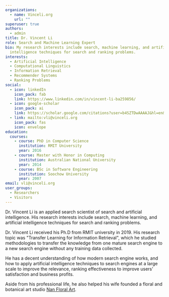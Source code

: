 ```yaml
---
organizations:
  - name: Vinceli.org
    url: ""
superuser: true
authors:
  - admin
title: Dr. Vincent Li
role: Search and Machine Learning Expert
bio: My research interests include search, machine learning, and artificial
  intelligence techniques for search and ranking problems.
interests:
  - Artificial Intelligence
  - Computational Linguistics
  - Information Retrieval
  - Recommender Systems
  - Ranking Problems
social:
  - icon: linkedIn
    icon_pack: fab
    link: https://www.linkedin.com/in/vincent-li-ba259856/
  - icon: google-scholar
    icon_pack: ai
    link: https://scholar.google.com/citations?user=b4SZTDwAAAAJ&hl=en&authuser=4
  - link: mailto:vli@vinceli.org
    icon_pack: fas
    icon: envelope
education:
  courses:
    - course: PhD in Computer Science
      institution: RMIT University
      year: 2016
    - course: Master with Honor in Computing
      institution: Australian National University
      year: 2014
    - course: BSc in Software Engineering
      institution: Soochow University
      year: 2007
email: vli@vinceli.org
user_groups:
  - Researchers
  - Visitors
---
```

Dr. Vincent Li is an applied search scientist of search and artificial intelligence. His research interests include search, machine learning, and artificial intelligence techniques for search and ranking problems.

Dr. Vincent Li received his Ph.D from RMIT university in 2019. His research topic was "Transfer Learning for Information Retrieval", which he studied methodologies to transfer the knowledge from one mature search engine to a new search engine without any training data collected.

He has a decent understanding of how modern search engine works, and how to apply artificial intelligence techniques to search engines at a large scale to improve the relevance, ranking effectiveness to improve users' satisfaction and business profits. 

Aside from his professional life, he also helped his wife founded a floral and botanical art studio [Nan Floral Art](https://www.nanfloralart.com).